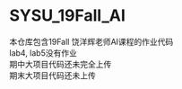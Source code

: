 # SYSU_19Fall_AI
本仓库包含19Fall 饶洋辉老师AI课程的作业代码<br>
lab4, lab5没有作业<br>
期中大项目代码还未完全上传<br>
期末大项目代码还未上传<br>